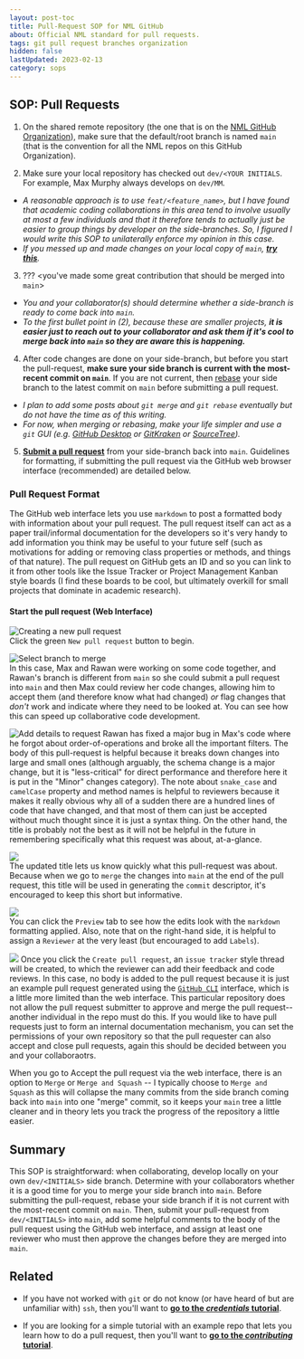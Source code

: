 ```yaml
---
layout: post-toc
title: Pull-Request SOP for NML GitHub
about: Official NML standard for pull requests.
tags: git pull request branches organization
hidden: false
lastUpdated: 2023-02-13
category: sops
---
```


## SOP: Pull Requests ##
1. On the shared remote repository (the one that is on the [NML GitHub Organization](https://github.com/Neuro-Mechatronics-Interfaces)), make sure that the default/root branch is named `main` (that is the convention for all the NML repos on this GitHub Organization). 

2. Make sure your local repository has checked out `dev/<YOUR INITIALS`. For example, Max Murphy always develops on `dev/MM`.
  + _A reasonable approach is to use `feat/<feature_name>`, but I have found that academic coding collaborations in this area tend to involve usually at most a few individuals and that it therefore tends to actually just be easier to group things by developer on the side-branches. So, I figured I would write this SOP to unilaterally enforce my opinion in this case._
  + _If you messed up and made changes on your local copy of `main`, **[try this](https://code.nml.wtf/tutorials/2022/06/26/credentials.html#Help-I-made-changes-on-main-before-branching)**._

3. ??? <you've made some great contribution that should be merged into `main`>
  + _You and your collaborator(s) should determine whether a side-branch is ready to come back into `main`._
  + _To the first bullet point in (2), because these are smaller projects, **it is easier just to reach out to your collaborator and ask them if it's cool to merge back into `main` so they are aware this is happening.**_

4. After code changes are done on your side-branch, but before you start the pull-request, **make sure your side branch is current with the most-recent commit on `main`**. If you are not current, then [rebase](https://git-scm.com/docs/git-rebase) your side branch to the latest commit on `main` before submitting a pull request.
  + _I plan to add some posts about `git merge` and `git rebase` eventually but do not have the time as of this writing._
  + _For now, when merging or rebasing, make your life simpler and use a `git` GUI (e.g. [GitHub Desktop](https://desktop.github.com/) or [GitKraken](https://www.gitkraken.com/) or [SourceTree](https://www.sourcetreeapp.com/))._
  
5. **[Submit a pull request](https://code.nml.wtf/tutorials/2022/06/25/contributing.html)** from your side-branch back into `main`. Guidelines for formatting, if submitting the pull request via the GitHub web browser interface (recommended) are detailed below.  

### Pull Request Format ###
The GitHub web interface lets you use `markdown` to post a formatted body with information about your pull request. The pull request itself can act as a paper trail/informal documentation for the developers so it's very handy to add information you think may be useful to your future self (such as motivations for adding or removing class properties or methods, and things of that nature). The pull request on GitHub gets an ID and so you can link to it from other tools like the Issue Tracker or Project Management Kanban style boards (I find these boards to be cool, but ultimately overkill for small projects that dominate in academic research). 

#### Start the pull request (Web Interface) ####
![Creating a new pull request]({{site.baseurl}}/assets/img/sops/2023-02-13-pull_requests/0000.PNG)  
Click the green `New pull request` button to begin. 

![Select branch to merge]({{site.baseurl}}/assets/img/sops/2023-02-13-pull_requests/0010.PNG)  
In this case, Max and Rawan were working on some code together, and Rawan's branch is different from `main` so she could submit a pull request into `main` and then Max could review her code changes, allowing him to accept them (and therefore know what had changed) _or_ flag changes that _don't_ work and indicate where they need to be looked at. You can see how this can speed up collaborative code development.  

![Add details to request]({{site.baseurl}}/assets/img/sops/2023-02-13-pull_requests/0020.PNG) 
Rawan has fixed a major bug in Max's code where he forgot about order-of-operations and broke all the important filters. The body of this pull-request is helpful because it breaks down changes into large and small ones (although arguably, the schema change is a major change, but it is "less-critical" for direct performance and therefore here it is put in the "Minor" changes category). The note about `snake_case` and `camelCase` property and method names is helpful to reviewers because it makes it really obvious why all of a sudden there are a hundred lines of code that have changed, and that most of them can just be accepted without much thought since it is just a syntax thing. On the other hand, the title is probably not the best as it will not be helpful in the future in remembering specifically what this request was about, at-a-glance.  

![]({{site.baseurl}}/assets/img/sops/2023-02-13-pull_requests/0023.PNG)  
The updated title lets us know quickly what this pull-request was about. Because when we go to `merge` the changes into `main` at the end of the pull request, this title will be used in generating the `commit` descriptor, it's encouraged to keep this short but informative.  

![]({{site.baseurl}}/assets/img/sops/2023-02-13-pull_requests/0026.PNG)  
You can click the `Preview` tab to see how the edits look with the `markdown` formatting applied. Also, note that on the right-hand side, it is helpful to assign a `Reviewer` at the very least (but encouraged to add `Labels`).  

![]({{site.baseurl}}/assets/img/sops/2023-02-13-pull_requests/0030.PNG)
Once you click the `Create pull request`, an `issue tracker` style thread will be created, to which the reviewer can add their feedback and code reviews. In this case, no body is added to the pull request because it is just an example pull request generated using the [`GitHub CLI`](https://cli.github.com/) interface, which is a little more limited than the web interface. This particular repository does not allow the pull request submitter to approve and merge the pull request--another individual in the repo must do this. If you would like to have pull requests just to form an internal documentation mechanism, you can set the permissions of your own repository so that the pull requester can also accept and close pull requests, again this should be decided between you and your collaboraotrs.  

When you go to Accept the pull request via the web interface, there is an option to `Merge` or `Merge and Squash` -- I typically choose to `Merge and Squash` as this will collapse the many commits from the side branch coming back into `main` into one "merge" commit, so it keeps your `main` tree a little cleaner and in theory lets you track the progress of the repository a little easier.

## Summary ##  
This SOP is straightforward: when collaborating, develop locally on your own `dev/<INITIALS>` side branch. Determine with your collaborators whether it is a good time for you to merge your side branch into `main`. Before submitting the pull-request, rebase your side branch if it is not current with the most-recent commit on `main`. Then, submit your pull-request from `dev/<INITIALS>` into `main`, add some helpful comments to the body of the pull request using the GitHub web interface, and assign at least one reviewer who must then approve the changes before they are merged into `main`. 

## Related ##
* If you have not worked with `git` or do not know (or have heard of but are unfamiliar with) `ssh`, then you'll want to **[go to the _credentials_ tutorial](https://code.nml.wtf/tutorials/2022/06/26/credentials.html)**. 

* If you are looking for a simple tutorial with an example repo that lets you learn how to do a pull request, then you'll want to **[go to the _contributing_ tutorial](https://code.nml.wtf/tutorials/2022/06/25/contributing.html)**.
